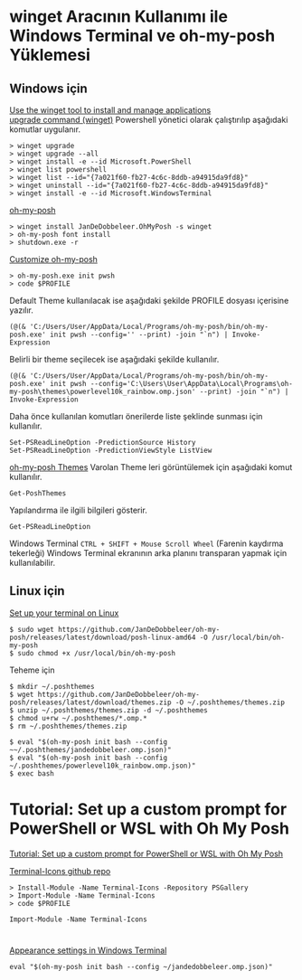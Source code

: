 # winget Aracının Kullanımı ile Windows Terminal ve oh-my-posh Yüklemesi

## Windows için
[Use the winget tool to install and manage applications](https://learn.microsoft.com/en-us/windows/package-manager/winget/) \
[upgrade command (winget)](https://learn.microsoft.com/en-us/windows/package-manager/winget/upgrade)
Powershell yönetici olarak çalıştırılıp aşağıdaki komutlar uygulanır. 
```
> winget upgrade
> winget upgrade --all
> winget install -e --id Microsoft.PowerShell
> winget list powershell
> winget list --id="{7a021f60-fb27-4c6c-8ddb-a94915da9fd8}"
> winget uninstall --id="{7a021f60-fb27-4c6c-8ddb-a94915da9fd8}"
> winget install -e --id Microsoft.WindowsTerminal
```
[oh-my-posh](https://ohmyposh.dev/)
```
> winget install JanDeDobbeleer.OhMyPosh -s winget
> oh-my-posh font install
> shutdown.exe -r
```
[Customize oh-my-posh](https://ohmyposh.dev/docs/installation/customize)
```
> oh-my-posh.exe init pwsh
> code $PROFILE
```
Default Theme kullanılacak ise aşağıdaki şekilde PROFILE dosyası içerisine yazılır.
```
(@(& 'C:/Users/User/AppData/Local/Programs/oh-my-posh/bin/oh-my-posh.exe' init pwsh --config='' --print) -join "`n") | Invoke-Expression
```
Belirli bir theme seçilecek ise aşağıdaki şekilde kullanılır.
```
(@(& 'C:/Users/User/AppData/Local/Programs/oh-my-posh/bin/oh-my-posh.exe' init pwsh --config='C:\Users\User\AppData\Local\Programs\oh-my-posh\themes\powerlevel10k_rainbow.omp.json' --print) -join "`n") | Invoke-Expression
```
Daha önce kullanılan komutları önerilerde liste şeklinde sunması için kullanılır.
```
Set-PSReadLineOption -PredictionSource History
Set-PSReadLineOption -PredictionViewStyle ListView
```
[oh-my-posh Themes](https://ohmyposh.dev/docs/themes)
Varolan Theme leri görüntülemek için aşağıdaki komut kullanılır.
```
Get-PoshThemes
```

Yapılandırma ile ilgili bilgileri gösterir.
```
Get-PSReadLineOption
```

Windows Terminal `CTRL + SHIFT + Mouse Scroll Wheel` (Farenin kaydırma tekerleği) Windows Terminal ekranının arka planını transparan yapmak için kullanılabilir.

## Linux için
[Set up your terminal on Linux](https://ohmyposh.dev/docs/installation/linux)
```
$ sudo wget https://github.com/JanDeDobbeleer/oh-my-posh/releases/latest/download/posh-linux-amd64 -O /usr/local/bin/oh-my-posh
$ sudo chmod +x /usr/local/bin/oh-my-posh
```

Teheme için
```
$ mkdir ~/.poshthemes
$ wget https://github.com/JanDeDobbeleer/oh-my-posh/releases/latest/download/themes.zip -O ~/.poshthemes/themes.zip
$ unzip ~/.poshthemes/themes.zip -d ~/.poshthemes
$ chmod u+rw ~/.poshthemes/*.omp.*
$ rm ~/.poshthemes/themes.zip
```
```
$ eval "$(oh-my-posh init bash --config ~~/.poshthemes/jandedobbeleer.omp.json)"
$ eval "$(oh-my-posh init bash --config ~/.poshthemes/powerlevel10k_rainbow.omp.json)"
$ exec bash
```
# Tutorial: Set up a custom prompt for PowerShell or WSL with Oh My Posh
[Tutorial: Set up a custom prompt for PowerShell or WSL with Oh My Posh](https://learn.microsoft.com/en-us/windows/terminal/tutorials/custom-prompt-setup)

[Terminal-Icons github repo](https://github.com/devblackops/Terminal-Icons)
```
> Install-Module -Name Terminal-Icons -Repository PSGallery
> Import-Module -Name Terminal-Icons
> code $PROFILE

Import-Module -Name Terminal-Icons
```

# 
[Appearance settings in Windows Terminal](https://learn.microsoft.com/en-us/windows/terminal/customize-settings/appearance)

```
eval "$(oh-my-posh init bash --config ~/jandedobbeleer.omp.json)"

```
